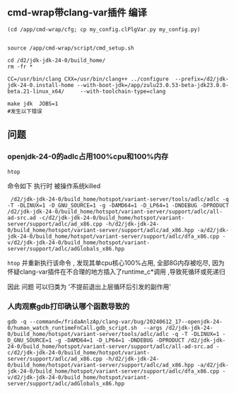 ## cmd-wrap带clang-var插件 编译

```shell
(cd /app/cmd-wrap/cfg; cp my_config.clPlgVar.py my_config.py)


source /app/cmd-wrap/script/cmd_setup.sh

cd /d2/jdk-jdk-24-0/build_home/
rm -fr *

CC=/usr/bin/clang CXX=/usr/bin/clang++ ../configure  --prefix=/d2/jdk-jdk-24-0.install-home --with-boot-jdk=/app/zulu23.0.53-beta-jdk23.0.0-beta.21-linux_x64/     --with-toolchain-type=clang

make jdk  JOBS=1
#发生以下错误
```



## 问题

### openjdk-24-0的adlc占用100%cpu和100%内存

```htop```

命令如下 执行时 被操作系统killed
```shell
 /d2/jdk-jdk-24-0/build_home/hotspot/variant-server/tools/adlc/adlc -q -T -DLINUX=1 -D_GNU_SOURCE=1 -g -DAMD64=1 -D_LP64=1 -DNDEBUG -DPRODUCT /d2/jdk-jdk-24-0/build_home/hotspot/variant-server/support/adlc/all-ad-src.ad -c/d2/jdk-jdk-24-0/build_home/hotspot/variant-server/support/adlc/ad_x86.cpp -h/d2/jdk-jdk-24-0/build_home/hotspot/variant-server/support/adlc/ad_x86.hpp -a/d2/jdk-jdk-24-0/build_home/hotspot/variant-server/support/adlc/dfa_x86.cpp -v/d2/jdk-jdk-24-0/build_home/hotspot/variant-server/support/adlc/adGlobals_x86.hpp
```

```htop``` 并重新执行该命令 , 发现其单cpu核心100%占用,  全部8G内存被吃尽, 因为 怀疑clang-var插件在不合理的地方插入了runtime_c*调用 ,导致死循环或死递归

因此 问题 可以归类为 '不提前退出上层循环后引发的副作用'



### 人肉观察gdb打印确认哪个函数导致的
```shell
gdb -q --command=/fridaAnlzAp/clang-var/bug/20240612_17--openjdk-24-0/human_watch_runtimeFnCall.gdb_script.sh  --args /d2/jdk-jdk-24-0/build_home/hotspot/variant-server/tools/adlc/adlc -q -T -DLINUX=1 -D_GNU_SOURCE=1 -g -DAMD64=1 -D_LP64=1 -DNDEBUG -DPRODUCT /d2/jdk-jdk-24-0/build_home/hotspot/variant-server/support/adlc/all-ad-src.ad -c/d2/jdk-jdk-24-0/build_home/hotspot/variant-server/support/adlc/ad_x86.cpp -h/d2/jdk-jdk-24-0/build_home/hotspot/variant-server/support/adlc/ad_x86.hpp -a/d2/jdk-jdk-24-0/build_home/hotspot/variant-server/support/adlc/dfa_x86.cpp -v/d2/jdk-jdk-24-0/build_home/hotspot/variant-server/support/adlc/adGlobals_x86.hpp
```